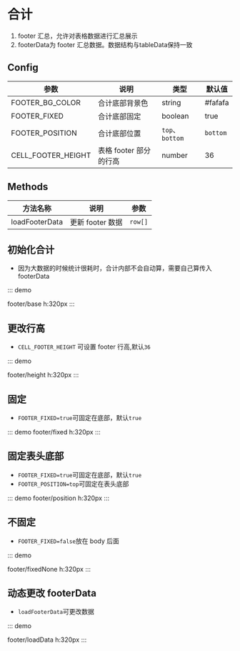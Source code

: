 # 合计

1. footer 汇总，允许对表格数据进行汇总展示
2. footerData为 footer 汇总数据。数据结构与tableData保持一致

## Config

| 参数               | 说明                   | 类型            | 默认值   |
| ------------------ | ---------------------- | --------------- | -------- |
| FOOTER_BG_COLOR    | 合计底部背景色         | string          | #fafafa  |
| FOOTER_FIXED       | 合计底部固定           | boolean         | true     |
| FOOTER_POSITION    | 合计底部位置           | `top`、`bottom` | `bottom` |
| CELL_FOOTER_HEIGHT | 表格 footer 部分的行高 | number          | 36       |

## Methods

| 方法名称       | 说明             | 参数    |
| -------------- | ---------------- | ------- |
| loadFooterData | 更新 footer 数据 | `row[]` |

## 初始化合计

-   因为大数据的时候统计很耗时，合计内部不会自动算，需要自己算传入 footerData  

::: demo

footer/base
h:320px
:::

## 更改行高

-   `CELL_FOOTER_HEIGHT` 可设置 footer 行高,默认`36`

::: demo

footer/height
h:320px
:::

## 固定

-   `FOOTER_FIXED=true`可固定在底部，默认`true`

::: demo
footer/fixed
h:320px
:::

## 固定表头底部

-   `FOOTER_FIXED=true`可固定在底部，默认`true`
-   `FOOTER_POSITION=top`可固定在表头底部

::: demo
footer/position
h:320px
:::

## 不固定

-   `FOOTER_FIXED=false`放在 body 后面

::: demo

footer/fixedNone
h:320px
:::

## 动态更改 footerData

-   `loadFooterData`可更改数据

::: demo

footer/loadData
h:320px
:::
